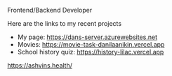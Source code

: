 Frontend/Backend Developer

Here are the links to my recent projects
  - My page: https://dans-server.azurewebsites.net
  - Movies: https://movie-task-danilaanikin.vercel.app
  - School history quiz: https://history-lilac.vercel.app

https://ashvins.health/
